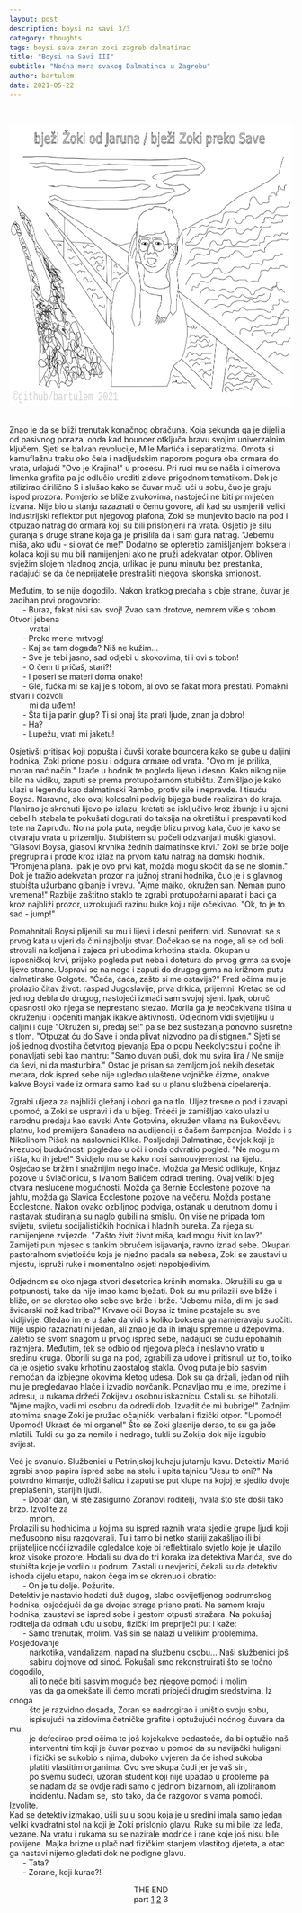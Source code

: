 ```yaml
---
layout: post
description: boysi na savi 3/3
category: thoughts
tags: boysi sava zoran zoki zagreb dalmatinac
title: "Boysi na Savi III"
subtitle: "Noćna mora svakog Dalmatinca u Zagrebu"
author: bartulem
date: 2021-05-22
---
```

<br/>
<p class="text-center">
  <img class="img-custom" alt="bns3" src="/img/boysi-na-savi-3.png" height="500" width="700"/>
</p>
<br/>
Znao je da se bliži trenutak konačnog obračuna. Koja sekunda ga je dijelila od pasivnog poraza, onda kad bouncer otključa bravu svojim univerzalnim ključem. Sjeti se balvan revolucije, Mile Martića i separatizma. Omota si kamuflažnu traku oko čela i nadljudskim naporom pogura oba ormara do vrata, urlajući "Ovo je Krajina!" u procesu. Pri ruci mu se našla i cimerova limenka grafita pa je odlučio urediti zidove prigodnom tematikom. Dok je stilizirao ćirilično S i slušao kako se čuvar muči ući u sobu, čuo je graju ispod prozora. Pomjerio se bliže zvukovima, nastojeći ne biti primijećen izvana. Nije bio u stanju razaznati o čemu govore, ali kad su usmjerili veliki industrijski reflektor put njegovog plafona, Zoki se munjevito bacio na pod i otpuzao natrag do ormara koji su bili prislonjeni na vrata. Osjetio je silu guranja s druge strane koja ga je prisilila da i sam gura natrag. "Jebemu miša, ako uđu - silovat će me!" Dodatno se opteretio zamišljanjem boksera i kolaca koji su mu bili namijenjeni ako ne pruži adekvatan otpor. Obliven svježim slojem hladnog znoja, urlikao je punu minutu bez prestanka, nadajući se da će neprijatelje prestrašiti njegova iskonska smionost.

Međutim, to se nije dogodilo. Nakon kratkog predaha s obje strane, čuvar je zadihan prvi progovorio: <br/>
&nbsp;&nbsp;&nbsp;&nbsp;&nbsp;&nbsp;- Buraz, fakat nisi sav svoj! Zvao sam drotove, nemrem više s tobom. Otvori jebena <br/>
&nbsp;&nbsp;&nbsp;&nbsp;&nbsp;&nbsp;&nbsp;&nbsp;&nbsp;vrata! <br/>
&nbsp;&nbsp;&nbsp;&nbsp;&nbsp;&nbsp;- Preko mene mrtvog! <br/>
&nbsp;&nbsp;&nbsp;&nbsp;&nbsp;&nbsp;- Kaj se tam događa? Niš ne kužim... <br/>
&nbsp;&nbsp;&nbsp;&nbsp;&nbsp;&nbsp;- Sve je tebi jasno, sad odjebi u skokovima, ti i ovi s tobon! <br/>
&nbsp;&nbsp;&nbsp;&nbsp;&nbsp;&nbsp;- O čem ti pričaš, stari?! <br/>
&nbsp;&nbsp;&nbsp;&nbsp;&nbsp;&nbsp;- I poseri se materi doma onako! <br/>
&nbsp;&nbsp;&nbsp;&nbsp;&nbsp;&nbsp;- Gle, fućka mi se kaj je s tobom, al ovo se fakat mora prestati. Pomakni stvari i dozvoli <br/> 
&nbsp;&nbsp;&nbsp;&nbsp;&nbsp;&nbsp;&nbsp;&nbsp;&nbsp;mi da uđem! <br/>
&nbsp;&nbsp;&nbsp;&nbsp;&nbsp;&nbsp;- Šta ti ja parin glup? Ti si onaj šta prati ljude, znan ja dobro! <br/>
&nbsp;&nbsp;&nbsp;&nbsp;&nbsp;&nbsp;- Ha? <br/>
&nbsp;&nbsp;&nbsp;&nbsp;&nbsp;&nbsp;- Lupežu, vrati mi jaketu! <br/>

Osjetivši pritisak koji popušta i čuvši korake bouncera kako se gube u daljini hodnika, Zoki prione poslu i odgura ormare od vrata. "Ovo mi je prilika, moran nać način." Izađe u hodnik te pogleda lijevo i desno. Kako nikog nije bilo na vidiku, zaputi se prema protupožarnom stubištu. Zamišljao je kako ulazi u legendu kao dalmatinski Rambo, protiv sile i nepravde. I tisuću Boysa. Naravno, ako ovaj kolosalni podvig bijega bude realiziran do kraja. Planirao je skrenuti lijevo po izlazu, kretati se isključivo kroz žbunje i u sjeni debelih stabala te pokušati dogurati do taksija na okretištu i prespavati kod tete na Zapruđu. No na pola puta, negdje blizu prvog kata, čuo je kako se otvaraju vrata u prizemlju. Stubištem su počeli odzvanjati muški glasovi. "Glasovi Boysa, glasovi krvnika žednih dalmatinske krvi." Zoki se brže bolje pregrupira i prođe kroz izlaz na prvom katu natrag na domski hodnik. "Promjena plana. Ipak je ovo prvi kat, možda mogu skočit da se ne slomin." Dok je tražio adekvatan prozor na južnoj strani hodnika, čuo je i s glavnog stubišta užurbano gibanje i vrevu. "Ajme majko, okružen san. Neman puno vremena!" Razbije zaštitno staklo te zgrabi protupožarni aparat i baci ga kroz najbliži prozor, uzrokujući razinu buke koju nije očekivao. "Ok, to je to sad - jump!"

Pomahnitali Boysi plijenili su mu i lijevi i desni periferni vid. Sunovrati se s prvog kata u vjeri da čini najbolju stvar. Dočekao se na noge, ali se od boli strovali na koljena i zajeca pri ubodima krhotina stakla. Okupan u isposničkoj krvi, prijeko pogleda put neba i dotetura do prvog grma sa svoje lijeve strane. Uspravi se na noge i zaputi do drugog grma na križnom putu dalmatinske Golgote. "Ćaća, ćaća, zašto si me ostavija?" Pred očima mu je prolazio čitav život: raspad Jugoslavije, prva drkica, prijemni. Kretao se od jednog debla do drugog, nastojeći izmaći sam svojoj sjeni. Ipak, obruč opasnosti oko njega se neprestano stezao. Morila ga je neočekivana tišina u okruženju i općeniti manjak ikakve aktivnosti. Odjednom vidi svjetiljku u daljini i čuje "Okružen si, predaj se!" pa se bez sustezanja ponovno susretne s tlom. "Otpuzat ću do Save i onda plivat nizvodno pa di stignen." Sjeti se još jednog dvostiha četvrtog pjevanja Epa o popu Neekolycszu i počne ih ponavljati sebi kao mantru: "Samo duvan puši, dok mu svira lira / Ne smije da ševi, ni da masturbira." Ostao je prisan sa zemljom još nekih desetak metara, dok ispred sebe nije ugledao ulaštene vojničke čizme, onakve kakve Boysi vade iz ormara samo kad su u planu službena cipelarenja.

Zgrabi uljeza za najbliži gležanj i obori ga na tlo. Uljez tresne o pod i zavapi upomoć, a Zoki se uspravi i da u bijeg. Trčeći je zamišljao kako ulazi u narodnu predaju kao savski Ante Gotovina, okružen vilama na Bukovčevu platnu, kod premijera Sanadera na audijenciji s čašom šampanjca. Možda i s Nikolinom Pišek na naslovnici Klika. Posljednji Dalmatinac, čovjek koji je krezuboj budućnosti pogledao u oči i onda odvratio pogled. "Ne mogu mi ništa, ko ih jebe!" Svidjelo mu se kako nosi samouvjerenost na tijelu. Osjećao se bržim i snažnijim nego inače. Možda ga Mesić odlikuje, Knjaz pozove u Svlačionicu, s Ivanom Balićem odradi trening. Ovaj veliki bijeg otvara neslućene mogućnosti. Možda ga Bernie Ecclestone pozove na jahtu, možda ga Slavica Ecclestone pozove na večeru. Možda postane Ecclestone. Nakon ovako ozbiljnog podviga, ostanak u derutnom domu i nastavak studiranja su naglo gubili na smislu. On više ne pripada tom svijetu, svijetu socijalističkih hodnika i hladnih bureka. Za njega su namijenjene zvijezde. "Zašto živit život miša, kad mogu živit ko lav?" Zamijeti pun mjesec s tankim obručem isijavanja, ravno iznad sebe. Okupan pastoralnom svjetlošću koja je nježno padala sa nebesa, Zoki se zaustavi u mjestu, ispruži ruke i momentalno osjeti nepobjedivim.

Odjednom se oko njega stvori desetorica kršnih momaka. Okružili su ga u potpunosti, tako da nije imao kamo bježati. Dok su mu prilazili sve bliže i bliže, on se okretao oko sebe sve brže i brže. "Jebemu miša, di mi je sad švicarski nož kad triba?" Krvave oči Boysa iz tmine postajale su sve vidljivije. Gledao im je u šake da vidi s koliko boksera ga namjeravaju suočiti. Nije uspio razaznati ni jedan, ali znao je da ih imaju spremne u džepovima. Zaletio se svom snagom u prvog ispred sebe, nadajući se čudu epohalnih razmjera. Međutim, tek se odbio od njegova pleća i neslavno vratio u sredinu kruga. Oborili su ga na pod, zgrabili za udove i pritisnuli uz tlo, toliko da je osjetio svaku krhotinu zaostalog stakla. Ovog puta je bio sasvim nemoćan da izbjegne okovima kletog udesa. Dok su ga držali, jedan od njih mu je pregledavao hlače i izvadio novčanik. Ponavljao mu je ime, prezime i adresu, u rukama držeći Zokijevu osobnu iskaznicu. Ostali su se hihotali. "Ajme majko, vadi mi osobnu da odredi dob. Izvadit će mi bubrige!" Zadnjim atomima snage Zoki je pružao očajnički verbalan i fizički otpor. "Upomoć! Upomoć! Ukrast će mi organe!" Što se Zoki glasnije derao, to su ga jače mlatili. Tukli su ga za nemilo i nedrago, tukli su Zokija dok nije izgubio svijest.

Već je svanulo. Službenici u Petrinjskoj kuhaju jutarnju kavu. Detektiv Marić zgrabi snop papira ispred sebe na stolu i upita tajnicu "Jesu to oni?" Na potvrdno kimanje, odloži šalicu i zaputi se put klupe na kojoj je sjedilo dvoje preplašenih, starijih ljudi. <br/>
&nbsp;&nbsp;&nbsp;&nbsp;&nbsp;&nbsp;- Dobar dan, vi ste zasigurno Zoranovi roditelji, hvala što ste došli tako brzo. Izvolite za <br/>
&nbsp;&nbsp;&nbsp;&nbsp;&nbsp;&nbsp;&nbsp;&nbsp;&nbsp;mnom. <br/>
Prolazili su hodnicima u kojima su ispred raznih vrata sjedile grupe ljudi koji međusobno nisu razgovarali. Tu i tamo bi netko stariji zakašljao ili bi prijateljice noći izvadile ogledalce koje bi reflektiralo svjetlo koje je ulazilo kroz visoke prozore. Hodali su dva do tri koraka iza detektiva Marića, sve do stubišta koje je vodilo u podrum. Zastali u nevjerici, čekali su da detektiv ishoda cijelu etapu, nakon čega im se okrenuo i obratio: <br/>
&nbsp;&nbsp;&nbsp;&nbsp;&nbsp;&nbsp;- On je tu dolje. Požurite. <br/>
Detektiv je nastavio hodati duž dugog, slabo osvijetljenog podrumskog hodnika, osjećajući da ga dvojac straga prisno prati. Na samom kraju hodnika, zaustavi se ispred sobe i gestom otpusti stražara. Na pokušaj roditelja da odmah uđu u sobu, fizički im prepriječi put i kaže: <br/>
&nbsp;&nbsp;&nbsp;&nbsp;&nbsp;&nbsp;- Samo trenutak, molim. Vaš sin se nalazi u velikim problemima. Posjedovanje <br/>
&nbsp;&nbsp;&nbsp;&nbsp;&nbsp;&nbsp;&nbsp;&nbsp;&nbsp;narkotika, vandalizam, napad na službenu osobu... Naši službenici još <br/>
&nbsp;&nbsp;&nbsp;&nbsp;&nbsp;&nbsp;&nbsp;&nbsp;&nbsp;sabiru dojmove od sinoć. Pokušali smo rekonstruirati što se točno dogodilo, <br/>
&nbsp;&nbsp;&nbsp;&nbsp;&nbsp;&nbsp;&nbsp;&nbsp;&nbsp;ali to neće biti sasvim moguće bez njegove pomoći i molim <br/>
&nbsp;&nbsp;&nbsp;&nbsp;&nbsp;&nbsp;&nbsp;&nbsp;&nbsp;vas da ga omekšate ili ćemo morati pribjeći drugim sredstvima. Iz onoga <br/>
&nbsp;&nbsp;&nbsp;&nbsp;&nbsp;&nbsp;&nbsp;&nbsp;&nbsp;što je razvidno dosada, Zoran se nadrogirao i uništio svoju sobu, <br/>
&nbsp;&nbsp;&nbsp;&nbsp;&nbsp;&nbsp;&nbsp;&nbsp;&nbsp;ispisujući na zidovima četničke grafite i optužujući noćnog čuvara da mu <br/>
&nbsp;&nbsp;&nbsp;&nbsp;&nbsp;&nbsp;&nbsp;&nbsp;&nbsp;je defecirao pred očima te još kojekakve bedastoće, da bi optužio naš <br/>
&nbsp;&nbsp;&nbsp;&nbsp;&nbsp;&nbsp;&nbsp;&nbsp;&nbsp;interventni tim koji je čuvar pozvao u pomoć da su navijački huligani <br/>
&nbsp;&nbsp;&nbsp;&nbsp;&nbsp;&nbsp;&nbsp;&nbsp;&nbsp;i fizički se sukobio s njima, duboko uvjeren da će ishod sukoba <br/>
&nbsp;&nbsp;&nbsp;&nbsp;&nbsp;&nbsp;&nbsp;&nbsp;&nbsp;platiti vlastitim organima. Ovo sve skupa čudi jer je vaš sin, <br/>
&nbsp;&nbsp;&nbsp;&nbsp;&nbsp;&nbsp;&nbsp;&nbsp;&nbsp;po svemu sudeći, uzoran student koji nije upadao u probleme pa <br/>
&nbsp;&nbsp;&nbsp;&nbsp;&nbsp;&nbsp;&nbsp;&nbsp;&nbsp;se nadam da se ovdje radi samo o jednom bizarnom, ali izoliranom <br/>
&nbsp;&nbsp;&nbsp;&nbsp;&nbsp;&nbsp;&nbsp;&nbsp;&nbsp;incidentu. Nadam se, isto tako, da će razgovor s vama pomoći. Izvolite. <br/>
Kad se detektiv izmakao, ušli su u sobu koja je u sredini imala samo jedan veliki kvadratni stol na koji je Zoki prislonio glavu. Ruke su mi bile iza leđa, vezane. Na vratu i rukama su se nazirale modrice i rane koje još nisu bile povijene. Majka brizne u plač nad fizičkim stanjem vlastitog djeteta, a otac ga nastavi nijemo gledati dok ne podigne glavu. <br/>
&nbsp;&nbsp;&nbsp;&nbsp;&nbsp;&nbsp;- Tata? <br/>
&nbsp;&nbsp;&nbsp;&nbsp;&nbsp;&nbsp;- Zorane, koji kurac?! <br/>

<center>THE END</center>
<center>part <a href="https://bartulem.github.io/thoughts/2021/05/09/bartulem-boysi-na-savi/">1</a> <a href="https://bartulem.github.io/thoughts/2021/05/15/bartulem-boysi-na-savi-2/">2</a> 3</center>

